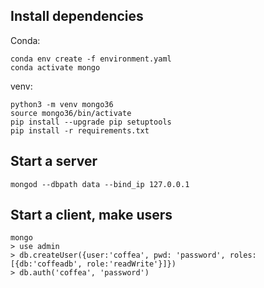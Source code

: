 ## Install dependencies
Conda:
```
conda env create -f environment.yaml
conda activate mongo
```
venv:
```
python3 -m venv mongo36
source mongo36/bin/activate
pip install --upgrade pip setuptools
pip install -r requirements.txt
```

## Start a server
```
mongod --dbpath data --bind_ip 127.0.0.1
```

## Start a client, make users
```
mongo
> use admin
> db.createUser({user:'coffea', pwd: 'password', roles:[{db:'coffeadb', role:'readWrite'}]})
> db.auth('coffea', 'password')
```
